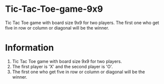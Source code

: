 # Tic-Tac-Toe-game-9x9

Tic Tac Toe game with board size 9x9 for two players. The first one who get five in row or column or diagonal will be the winner.

# Information
1.  Tic Tac Toe game with board size 9x9 for two players.
2. The first player is 'X' and the second player is 'O'. 
3. The first one who get five in row or column or diagonal will be the winner.
